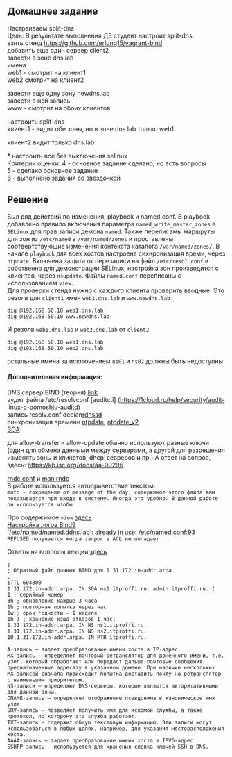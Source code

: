 ## Домашнее задание  
Настраиваем split-dns  
Цель: В результате выполнения ДЗ студент настроит split-dns.  
взять стенд https://github.com/erlong15/vagrant-bind  
добавить еще один сервер client2  
завести в зоне dns.lab  
имена  
web1 - смотрит на клиент1  
web2 смотрит на клиент2  
  
завести еще одну зону newdns.lab  
завести в ней запись  
www - смотрит на обоих клиентов  
  
настроить split-dns  
клиент1 - видит обе зоны, но в зоне dns.lab только web1  
  
клиент2 видит только dns.lab  
  
\* настроить все без выключения selinux  
Критерии оценки: 4 - основное задание сделано, но есть вопросы  
5 - сделано основное задание  
6 - выполнено задания со звездочкой  
  
## Решение    
Был ряд действий по изменения, playbook и named.conf. В playbook добавлено правило включения параметра `named_write_master_zones` в `SELinux` для прав записи демона `named`. Также переписамы маршруты для зон из `/etc/named` в `/var/named/zones` и проставлены соотвертствующие изменения контекста каталога `/var/named/zones/`. В начале `playbook` для всех хостов настроена сихнронизация времи, через `ntpdate`. Включена защита от перезаписи на файл `/etc/resol.conf` и собственно для демонстрации SELinux, настройка зон производится с клиентов, через `nsupdate`. Файлы `named.conf` переписаны с использованием `view`.     
Для проверки стенда нужно с каждого клиента проверить вводные. Это резолв для `client1` имен `web1.dns.lab` и `www.newdns.lab`  
```
dig @192.168.50.10 web1.dns.lab
dig @192.168.50.10 www.newdns.lab
```
И резолв `web1.dns.lab` и `web2.dns.lab` от `client2`  
```
dig @192.168.50.10 web1.dns.lab
dig @192.168.50.10 web2.dns.lab
```
остальные имена за исключением `ns01` и `ns02` должны быть недоступны  


#### Дополнительная информация:
DNS сервер BIND (теория) [link](https://m.habr.com/ru/post/137587/)  
аудит файла /etc/resolvconf [auditctl] (https://1cloud.ru/help/security/audit-linux-c-pomoshju-auditd)  
запись resolv.conf debian[rdnssd](https://linux.die.net/man/8/rdnssd)  
синхронизация времени [ntpdate](https://serveradmin.ru/ustanovka-nastroyka-i-sinhronizatsiya-vremeni-v-centos/), [ntpdate_v2](https://serveradmin.ru/ntpdate-pool-ntp-org/)  
[SOA](http://www.bog.pp.ru/work/bind.html)  

для allow-transfer и allow-update обычно используют разные ключи (один для обмена данными между серверами, а другой для разрешения изменять зоны и клинетов, dhcp-севреров и пр.)
А ответ  на вопрос,  здесь: https://kb.isc.org/docs/aa-00296
  
[rndc.conf](https://access.redhat.com/documentation/en-us/red_hat_enterprise_linux/4/html/reference_guide/s2-bind-rndc-configuration-rndcconf) и [man rndc](https://linux.die.net/man/8/rndc)  
В работе используется автоприветствие текстом:  
```motd - сокращение от message of the day; содержимое этого файла вам показывается при входе в систему. Иногда это удобно. В данной работе он используется чтобы```

Про содержимое `view` [здесь](https://kb.isc.org/docs/aa-00295)   
[Настройка логов Bind9](https://ixnfo.com/bind9-logging.html)    
['/etc/named/named.ddns.lab': already in use: /etc/named.conf:93](https://lists.isc.org/pipermail/bind-users/2016-January/096095.html)   
```REFUSED получается когда запрос в ACL не попадает```   

Ответы на вопросы лекции [здесь](https://github.com/dbudakov/23.DNS/blob/master/answers.md)  


```
;
; Обратный файл данных BIND для 1.31.172.in-addr.arpa
;
$TTL 604800
1.31.172.in-addr.arpa. IN SOA ns1.itproffi.ru. admin.itproffi.ru. (
1 ; серийный номер
3h ; обновление каждые 3 часа
1h ; повторная попытка через час
1w ; срок годности – 1 неделя
1h ) ; хранение кэша отказов 1 час;
1.31.172.in-addr.arpa. IN NS ns1.itproffi.ru.
1.31.172.in-addr.arpa. IN NS ns2.itproffi.ru.
10.1.31.172.in-addr.arpa. IN PTR itproffi.ru.
```

```
A-запись — задает преобразование имени хоста в IP-адрес.
MX-запись — определяет почтовый ретранслятор для доменного имени, т.е. узел, который обработает или передаст дальше почтовые сообщения, предназначенные адресату в указанном домене. При наличии нескольких MX-записей сначала происходит попытка доставить почту на ретранслятор с наименьшим приоритетом.
NS-записи — определяют DNS-серверы, которые являются авторитативными для данной зоны.
CNAME-запись — определяет отображение псевдонима в каноническое имя узла.
SRV-запись — позволяет получить имя для искомой службы, а также протокол, по которому эта служба работает.
TXT-запись — содержит общую текстовую информацию. Эти записи могут использоваться в любых целях, например, для указания месторасположения хоста.
AAAA-запись — задает преобразование имени хоста в IPV6-адрес.
SSHFP-запись — используется для хранения слепка ключей SSH в DNS.
```

